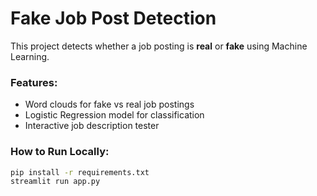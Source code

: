 #  Fake Job Post Detection
This project detects whether a job posting is **real** or **fake** using Machine Learning.

### Features:
- Word clouds for fake vs real job postings
- Logistic Regression model for classification
- Interactive job description tester

### How to Run Locally:
```bash
pip install -r requirements.txt
streamlit run app.py
